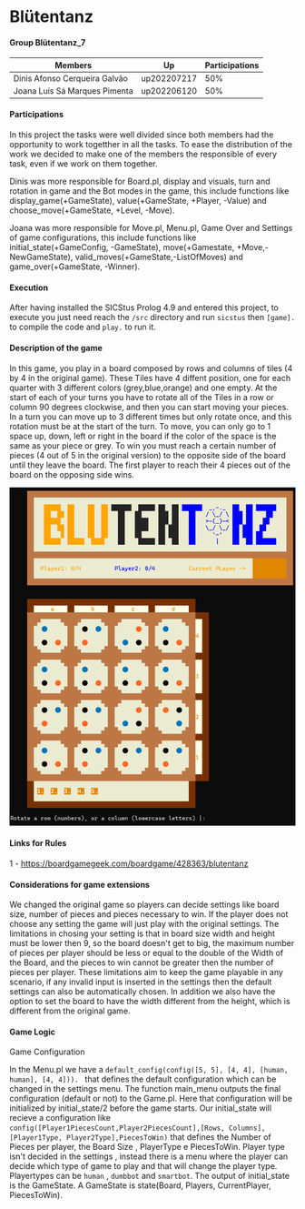 # Blütentanz
#### Group Blütentanz_7

| Members | Up | Participations |
|---------|----|----------------|
|Dinis Afonso Cerqueira Galvão | up202207217| 50% |
|Joana Luís Sá Marques Pimenta | up202206120 | 50% |

#### Participations
In this project the tasks were well divided since both members had the opportunity to work togetther in all the tasks. To ease the distribution of the work we decided to make one of the members the responsible of every task, even if we work on them together.

Dinis was more responsible for Board.pl, display and visuals, turn and rotation in game and the Bot modes in the game, this include functions like display_game(+GameState), value(+GameState, +Player, -Value) and choose_move(+GameState, +Level, -Move).

Joana was more responsible for Move.pl, Menu.pl, Game Over and Settings of game configurations, this include functions like initial_state(+GameConfig, -GameState), move(+Gamestate, +Move,-NewGameState), valid_moves(+GameState,-ListOfMoves) and game_over(+GameState, -Winner).

#### Execution
After having installed the SICStus Prolog 4.9 and entered this project, to execute you just need reach the `/src` directory and run `sicstus` then `[game].`  to compile the code and `play.` to run it.

#### Description of the game
In this game, you play in a board composed by rows and columns of tiles (4 by 4 in the original game). These Tiles have 4 diffent position, one for each quarter with 3 different colors (grey,blue,orange) and one empty. At the start of each of your turns you have to rotate all of the Tiles in a row or column 90 degrees clockwise, and then you can start moving your pieces. In a turn you can move up to 3 different times but only rotate once, and this rotation must be at the start of the turn. To move, you can only go to 1 space up, down, left or right in the board if the color of the space is the same as your piece or grey. To win you must reach a certain number of pieces (4 out of 5 in the original version) to the opposite side of the board until they leave the board. The first player to reach their 4 pieces out of the board on the opposing side wins.

![image](image_board.png)

#### Links for Rules
1 - https://boardgamegeek.com/boardgame/428363/blutentanz

#### Considerations for game extensions
We changed the original game so players can decide settings like board size, number of pieces and pieces necessary to win. If the player does not choose any setting the game will just play with the original settings. The limitations in chosing your setting is that in board size width and height must be lower then 9, so the board doesn't get to big, the maximum number of pieces per player should be less or equal to the double of the Width of the Board, and the pieces to win cannot be greater then the number of pieces per player. These limitations aim to keep the game playable in any scenario, if any invalid input is inserted in the settings then the default settings can also be automatically chosen. In addition we also have the option to set the board to have the width different from the height, which is different from the original game.

#### Game Logic
  Game Configuration
  
In the Menu.pl we have a `default_config(config([5, 5], [4, 4], [human, human], [4, 4])). ` that defines the default configuration which can be changed in the settings menu. The function main_menu outputs the final configuration (default or not) to the Game.pl.
Here that configuration will be initialized by initial_state/2 before the game starts. Our initial_state will recieve a configuration like `config([Player1PiecesCount,Player2PiecesCount],[Rows, Columns], [Player1Type, Player2Type],PiecesToWin)` that defines the Number of Pieces per player, the Board Size , PlayerType e PiecesToWin. Player type isn't decided in the settings , instead there is a menu where the player can decide which type of game to play and that will change the player type. Playertypes can be `human` , `dumbbot` and `smartbot`. The output of initial_state is the GameState. A GameState is state(Board, Players, CurrentPlayer, PiecesToWin).
  







